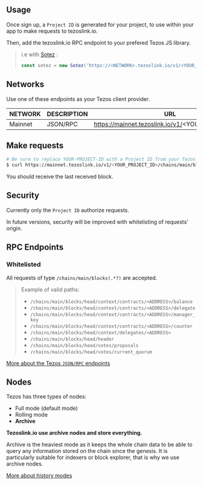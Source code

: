 ## Usage

Once sign up, a `Project ID` is generated for your project, to use within your app to make requests to tezoslink.io.

Then, add the tezoslink.io RPC endpoint to your prefered Tezos JS library.

> i.e with [Sotez](https://github.com/AndrewKishino/sotez) :
>```js
> const sotez = new Sotez('https://<NETWORK>.tezoslink.io/v1/<YOUR_PROJECT_ID>');
> ```

## Networks

Use one of these endpoints as your Tezos client provider.

|NETWORK|DESCRIPTION|URL                                              |
|-------|-----------|-------------------------------------------------|
|Mainnet| JSON/RPC  |https://mainnet.tezoslink.io/v1/<YOUR_PROJECT_ID>|

## Make requests

```bash
# Be sure to replace YOUR-PROJECT-ID with a Project ID from your Tezos Link dashboard
$ curl https://mainnet.tezoslink.io/v1/<YOUR_PROJECT_ID>/chains/main/blocks/head
```

You should receive the last received block.

## Security

Currently only the `Project ID` authorize requests.

In future versions, security will be improved with whitelisting of requests' origin. 

## RPC Endpoints

### Whitelisted

All requests of type `/chains/main/blocks(.*?)` are accepted.

>Example of valid paths:
>- `/chains/main/blocks/head/context/contracts/<ADDRESS>/balance`
>- `/chains/main/blocks/head/context/contracts/<ADDRESS>/delegate`
>- `/chains/main/blocks/head/context/contracts/<ADDRESS>/manager_key`
>- `/chains/main/blocks/head/context/contracts/<ADDRESS>/counter`
>- `/chains/main/blocks/head/context/delegates/<ADDRESS>`
>- `/chains/main/blocks/head/header`
>- `/chains/main/blocks/head/votes/proposals`
>- `/chains/main/blocks/head/votes/current_quorum` 

[More about the Tezos `JSON/RPC` endpoints](https://tezos.gitlab.io/api/rpc.html) 

## Nodes

Tezos has three types of nodes:
- Full mode (default mode)
- Rolling mode
- **Archive**

**Tezoslink.io use archive nodes and store everything.**

Archive is the heaviest mode as it keeps the whole chain data to be able to query any information stored on the chain since the genesis.
It is particularly suitable for indexers or block explorer, that is why we use archive nodes.

[More about history modes](https://blog.nomadic-labs.com/introducing-snapshots-and-history-modes-for-the-tezos-node.html)

